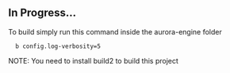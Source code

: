 ## In Progress...

To build simply run this command inside the aurora-engine folder

```
  b config.log-verbosity=5
```

NOTE: You need to install build2 to build this project
